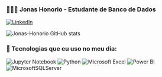
### 👨🏻‍💻 Jonas Honorio - Estudante de Banco de Dados

[![LinkedIn](https://img.shields.io/badge/LinkedIn-Perfil-blue)](https://linkedin.com/in/Jonas-Marques-Honorio)

![Jonas-Honorio GitHub stats](https://github-readme-stats.vercel.app/api?username=Jonas-Honorio&show_icons=true&theme=dracula)

### 🚀 Tecnologias que eu uso no meu dia:
![Jupyter Notebook](https://img.shields.io/badge/jupyter-%23FA0F00.svg?style=for-the-badge&logo=jupyter&logoColor=white) ![Python](https://img.shields.io/badge/python-3670A0?style=for-the-badge&logo=python&logoColor=ffdd54) ![Microsoft Excel](https://img.shields.io/badge/Microsoft_Excel-217346?style=for-the-badge&logo=microsoft-excel&logoColor=white) ![Power Bi](https://img.shields.io/badge/power_bi-F2C811?style=for-the-badge&logo=powerbi&logoColor=black) ![MicrosoftSQLServer](https://img.shields.io/badge/Microsoft%20SQL%20Server-CC2927?style=for-the-badge&logo=microsoft%20sql%20server&logoColor=white)
